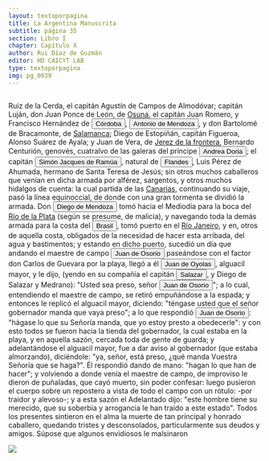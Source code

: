 ```yaml
---
layout: textoporpagina
title: La Argentina Manuscrita
subtitle: página 35
section: Libro I
chapter: Capítulo X
author: Rui Díaz de Guzmán
editor: HD CAICYT LAB
type: textoporpagina
img: pg_0039
---
```

<div class="row">
    <div class="column">
<p>Ruiz de la Cerda, el capitán Agustín de Campos de Almodóvar; capitán Luján, don Juan Ponce de León, de <a href="https://recogito.pelagios.org/document/wzqxhk0h3vpikm/part/1/edit#c8f5b2cb-3f35-439d-8449-ba77db1304d3" target="_blank">Osuna</a>, el capitán Juan Romero, y Francisco Hernández de <a href="https://recogito.pelagios.org/document/wzqxhk0h3vpikm/part/1/edit#d30bdaa5-a0f8-4ec4-b993-74e969e59cfa" target="_blank"><button class="balloon" data-balloon-pos="up" data-balloon-length="large" data-balloon="Refiere a la ciudad de Córdoba (Argentina). La misma había sido fundada en 1573, pero 1577 fue trasladada a su ubicación actual sobre el río Suquía (en ese entonces, San Juan).">Córdoba</button></a>, <button class="balloon" data-balloon-pos="up" data-balloon-length="large" data-balloon="Expedicionario con Pedro de Mendoza al Río de la PLata, capitán de Corpus Christi en 1538 donde falleció poco después.">Antonio de Mendoza</button>, y don Bartolomé de Bracamonte, de <a href="https://recogito.pelagios.org/document/wzqxhk0h3vpikm/part/1/edit#3bb0ec2c-3472-4a98-b881-ff69c66e8ab7" target="_blank">Salamanca</a>; Diego de Estopiñán, capitán Figueroa, Alonso Suárez de Ayala; y Juan de Vera, de <a href="https://recogito.pelagios.org/document/wzqxhk0h3vpikm/part/1/edit#e9089712-1ace-4f4d-8283-4a89d42fa24f" target="_blank">Jerez de la frontera</a>, Bernardo Centurión, genovés, cuatralvo de las galeras del príncipe <button class="balloon" data-balloon-pos="up" data-balloon-length="large" data-balloon="Andrea d'Oria (1466-1560) almirante genovés que pasó al servicio de Carlos I de España en 1528.">Andrea Doria</button>; el capitán <button class="balloon" data-balloon-pos="up" data-balloon-length="large" data-balloon="Simón Jaques de Ramúa.">Simón Jacques de Ramúa</button>, natural de <button class="balloon" data-balloon-pos="up" data-balloon-length="large" data-balloon="Los antiguos Países Bajos, en los territorios que actualmente ocupan Bélgica, Holanda Luxemburgo.">Flandes</button>, Luis Pérez de Ahumada, hermano de Santa Teresa de Jesús; sin otros muchos caballeros que venían en dicha armada por alférez, sargentos, y otros muchos hidalgos de cuenta: la cual partida de las <a href="https://recogito.pelagios.org/document/wzqxhk0h3vpikm/part/1/edit#3cd199c2-9d9a-4cb6-8a1a-e94759d8ddcc" target="_blank">Canarias</a>, continuando su viaje, pasó la línea equinoccial, de donde con una gran tormenta se dividió la armada. Don <button class="balloon" data-balloon-pos="up" data-balloon-length="large" data-balloon="Diego de Mendoza, hermano de Pedro. Murió en un enfrentamiento con nativos cerca de Buenos Aires, el día de Corpus Christi de 1536.">Diego de Mendoza</button> tomó hacia el Mediodía para la boca del <a href="https://recogito.pelagios.org/document/wzqxhk0h3vpikm/part/1/edit#688849e0-53f7-4277-b0fa-b99465d8cc6f" target="_blank">Río de la Plata</a> (según se presume, de malicia), y navegando toda la demás armada para la costa del <a href="https://recogito.pelagios.org/document/wzqxhk0h3vpikm/part/1/edit#a0e4f01a-3b53-410f-b084-0479b3194b71" target="_blank"><button class="balloon" data-balloon-pos="up" data-balloon-length="large" data-balloon="La costa de lo que hoy es territorio brasileño fue el primer punto al que llegaron los europeos en América del Sur. La primera expedición que exploró la región fue un desprendimiento de la flota portuguesa que Vasco da Gama (1460-1524) llevaba hacia Oriente. Las naves dirigidas por Pedro Álvarez de Cabral (1467-1520) se alejaron excesivamente de la costa de África y terminaron en el extremo sur de actual territorio del Estado de Bahía, en que el permanecieron entre abril y mayo del año 1500.">Brasil</button></a>, tomó puerto en el <a href="https://recogito.pelagios.org/document/wzqxhk0h3vpikm/part/1/edit#5b094ea2-4644-40fe-b58a-177006d9b817" target="_blank">Río Janeiro</a>, y en, otros de aquella costa, obligados de la necesidad de hacer esta arribada, del agua y bastimentos; y estando en dicho puerto, sucedió un día que andando el maestre de campo <button class="balloon" data-balloon-pos="up" data-balloon-length="large" data-balloon="Juan de Osorio (1511-1536), capitán de la expedición de Pedro de Mendoza. Cuando la armada llegó a la región de Río de Janeiro, fue acusado de intentar un motín contra el adelantado y ejecutado por su orden en el acto junto a otros supuestos conjurados. Esto repercutió muy negativamente entre gran parte de los hombres de la armada, quienes consideraban a Osorio un hombre valiente y respetable. Las extrañas circuntancias de su acusación y muerte fueron consideradas luego como un presagio (cuando no la causa directa) de las dificutades de la conquista en el Río de la Plata. De ello se hicieron eco Gonzalo de Oviedo en su Historia General y Natural de las Indias (Libro XXIII, Capítulo VIII) y Martín del Barco Centenera en su Argentina.">Juan de Osorio</button> paseándose con el factor don Carlos de Guevara por la playa, llegó a él <button class="balloon" data-balloon-pos="up" data-balloon-length="large" data-balloon="Refiere a Juan de Ayolas (Briviesca de la Bureba, Castilla, 1493 o ¿1510?–Candelaria del Chaco Boreal, gobernación del Río de la Plata y del Paraguay, 1538), explorador español, fundador de la primera Buenos Aires, acompañando al adelantado Pedro de Mendoza, y que fuera nombrado como teniente de gobernador general de Asunción en 1537, para convertirse luego en gobernador del Río de la Plata y del Paraguay pero nunca ejercería como tal por estar en plena exploración.">Juan de Oyolas</button>, alguacil mayor, y le dijo, (yendo en su compañía el capitán <button class="balloon" data-balloon-pos="up" data-balloon-length="large" data-balloon="Se refiere a Juan de Salazar y Espinoza (1508-1560), una de las figuras políticas más importantes de la temprana colonización del Río de la Plata. Fue un capitán de Pedro de Mendoza a quien el Adelantado le encargó la importante   misión de seguir la huella de Juan de Ayolas río arriba. En 1537 fundó un fuerte en la confluencia de los ríos Paraguay y Pilcomayo, con el acuerdo de los guaraníes carios de la región. De hecho, Salazar fue uno de los primeros capitanes en emparentase con los caciques carios y se constituyó en uno de los negociadores españoles más eficaces y respectados entre ellos. Juan de Salazar aceptó a Domingo de Irala como teniente de gobernador en 1539, aunque después pareció alinearse más bien con el adelantado Álvar Núñez Cabeza de Vaca. De hecho, fue nombrado por este último como su teniente de gobernador una vez encarcelado por la facción de Domingo de Irala. Esto le valió se expulsado de la provincia con Cabeza de Vaca en 1545. En 1550 volvió a embarcarse hacia el Río de la Plata con el cargo de regidor en la armada de Juan de Sanabria. Recién llegaría a Asunción en 1555, donde fue reconocido como Regidor y Tesorero después de reconocer a Irala como gobernador, de acuerdo al nombramiento regio que había recibido.">Salazar</button>, y Diego de Salazar y Medrano): &quot;Usted sea preso, señor <button class="balloon" data-balloon-pos="up" data-balloon-length="large" data-balloon="Juan de Osorio (1511-1536), capitán de la expedición de Pedro de Mendoza. Cuando la armada llegó a la región de Río de Janeiro, fue acusado de intentar un motín contra el adelantado y ejecutado por su orden en el acto junto a otros supuestos conjurados. Esto repercutió muy negativamente entre gran parte de los hombres de la armada, quienes consideraban a Osorio un hombre valiente y respetable. Las extrañas circuntancias de su acusación y muerte fueron consideradas luego como un presagio (cuando no la causa directa) de las dificutades de la conquista en el Río de la Plata. De ello se hicieron eco Gonzalo de Oviedo en su Historia General y Natural de las Indias (Libro XXIII, Capítulo VIII) y Martín del Barco Centenera en su Argentina.">Juan de Osorio</button>&quot;; a lo cual, entendiendo el maestre de campo, se retiró empuñándose a la espada; y entonces le replicó el alguacil mayor, diciendo: &quot;téngase usted que el señor gobernador manda que vaya preso&quot;; a lo que respondió <button class="balloon" data-balloon-pos="up" data-balloon-length="large" data-balloon="Juan de Osorio (1511-1536), capitán de la expedición de Pedro de Mendoza. Cuando la armada llegó a la región de Río de Janeiro, fue acusado de intentar un motín contra el adelantado y ejecutado por su orden en el acto junto a otros supuestos conjurados. Esto repercutió muy negativamente entre gran parte de los hombres de la armada, quienes consideraban a Osorio un hombre valiente y respetable. Las extrañas circuntancias de su acusación y muerte fueron consideradas luego como un presagio (cuando no la causa directa) de las dificutades de la conquista en el Río de la Plata. De ello se hicieron eco Gonzalo de Oviedo en su Historia General y Natural de las Indias (Libro XXIII, Capítulo VIII) y Martín del Barco Centenera en su Argentina.">Juan de Osorio</button>: &quot;hágase lo que su Señoría manda, que yo estoy presto a obedecerle&quot;: y con esto todos se fueron hacia la tienda del gobernador, la cual estaba en la playa, y en aquella sazón, cercada toda de gente de guarda; y adelantándose el alguacil mayor, fue a dar aviso al gobernador (que estaba almorzando), diciéndole: &quot;ya, señor, está preso, ¿qué manda Vuestra Señoría que se haga?&quot;. Él respondió dando de mano: &quot;hagan lo que han de hacer&quot;; y volviendo a donde venía el maestre de campo, de improviso le dieron de puñaladas, que cayó muerto, sin poder confesar: luego pusieron el cuerpo sobre un repostero a vista de todo el campo con un rótulo: -por traidor y alevoso-; y a esta sazón el Adelantado dijo: &quot;este hombre tiene su merecido, que su soberbia y arrogancia le han traído a este estado&quot;. Todos los presentes sintieron en el alma la muerte de tan principal y honrado caballero, quedando tristes y desconsolados, particularmente sus deudos y amigos. Súpose que algunos envidiosos le malsinaron</p></div>

<div class="column">
<a href="{{site.baseurl}}/assets/img/argentina_manuscrita/{{page.img}}.jpg"><img src="{{site.baseurl}}/assets/img/argentina_manuscrita/{{page.img}}.jpg"></a>
</div>
</div>